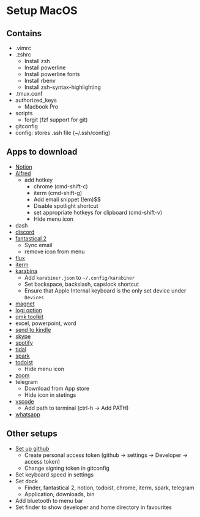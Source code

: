 # Setup MacOS

## Contains

- .vimrc
- .zshrc
  - Install zsh
  - Install powerline
  - Install powerline fonts
  - Install rbenv
  - Install zsh-syntax-highlighting
- .tmux.conf
- authorized_keys
  - Macbook Pro
- scripts
  - forgit (fzf support for git)
- gitconfig
- config: stores .ssh file (~/.ssh/config)

## Apps to download

- [Notion](https://www.notion.so/desktop)
- [Alfred](https://www.alfredapp.com/help/v3/)
  - add hotkey
    - chrome (cmd-shift-c)
    - iterm (cmd-shift-g)
    - Add email snippet (!em)$$
    - Disable spotlight shortcut
    - set appropriate hotkeys for clipboard (cmd-shift-v)
    - Hide menu icon
- dash
- [discord](https://discord.com/api/download?platform=osx)
- [fantastical 2](https://flexibits.com/fantastical/download)
  - Sync email
  - remove icon from menu
- [flux](https://justgetflux.com/)
- [iterm](https://iterm2.com/downloads.html)
- [karabina](https://karabiner-elements.pqrs.org/)
  - Add `karabiner.json` to `~/.config/karabiner`
  - Set backspace, backslash, capslock shortcut
  - Ensure that Apple Internal keyboard is the only set device under `Devices`
- [magnet](https://apps.apple.com/us/app/magnet/id441258766?mt=12)
- [logi option](https://www.logitech.com/en-sg/product/options)
- [qmk toolkit](https://github.com/qmk/qmk_toolbox/releases)
- excel, powerpoint, word
- [send to kindle](https://www.amazon.com/gp/sendtokindle/mac)
- [skype](https://www.skype.com/en/get-skype/)
- [spotify](https://www.spotify.com/us/download/mac/)
- [tidal](https://offer.tidal.com/download?lang=en)
- [spark](https://sparkmailapp.com/download)
- [todoist](https://todoist.com/downloads/mac)
  - Hide menu icon
- [zoom](https://apps.apple.com/us/app/id546505307)
- telegram
  - Download from App store
  - Hide icon in stetings
- [vscode](https://code.visualstudio.com/download)
  - Add path to terminal (ctrl-h -> Add PATH)
- [whatsapp](https://www.whatsapp.com/download/?lang=en)

## Other setups

- [Set up github](https://docs.github.com/en/free-pro-team@latest/github/authenticating-to-github/generating-a-new-gpg-key)
  - Create personal access token (github -> settings -> Developer -> access token)
  - Change signing token in gitconfig
- Set keyboard speed in settings
- Set dock
  - Finder, fantastical 2, notion, todoist, chrome, iterm, spark, telegram
  - Application, downloads, bin
- Add bluetooth to menu bar
- Set finder to show developer and home directory in favourites
